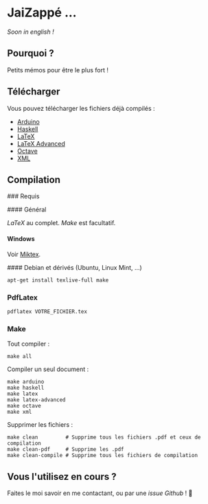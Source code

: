 # JaiZappé ...

*Soon in english !*

## Pourquoi ?

Petits mémos pour être le plus fort !

## Télécharger

Vous pouvez télécharger les fichiers déjà compilés :

 - [Arduino](https://github.com/Servuc/jaizappe/raw/master/arduino.pdf)
 - [Haskell](https://github.com/Servuc/jaizappe/raw/master/haskell.pdf)
 - [LaTeX](https://github.com/Servuc/jaizappe/raw/master/latex.pdf)
 - [LaTeX Advanced](https://github.com/Servuc/jaizappe/raw/master/latex-advanced.pdf)
 - [Octave](https://github.com/Servuc/jaizappe/raw/master/octave.pdf)
 - [XML](https://github.com/Servuc/jaizappe/raw/master/xml.pdf)

## Compilation

### Requis

#### Général

*LaTeX* au complet. *Make* est facultatif.

#### Windows

Voir [Miktex](http://miktex.org/).

#### Debian et dérivés (Ubuntu, Linux Mint, ...)

    apt-get install texlive-full make

### PdfLatex

    pdflatex VOTRE_FICHIER.tex

### Make

Tout compiler :

    make all

Compiler un seul document :

    make arduino
    make haskell
    make latex
    make latex-advanced
    make octave
    make xml

Supprimer les fichiers :

    make clean         # Supprime tous les fichiers .pdf et ceux de compilation
    make clean-pdf     # Supprime les .pdf
    make clean-compile # Supprime tous les fichiers de compilation

## Vous l'utilisez en cours ?

Faites le moi savoir en me contactant, ou par une *issue Github* ! 🐻